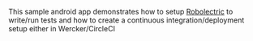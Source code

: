 This sample android app demonstrates how to setup [Robolectric](http://robolectric.org/) to write/run tests and how to create a continuous integration/deployment setup either in Wercker/CircleCI

